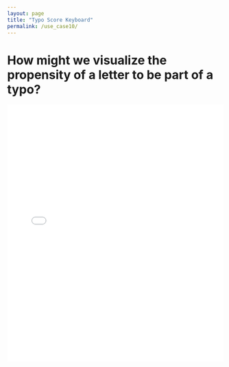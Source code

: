 ```yaml
---
layout: page
title: "Typo Score Keyboard"
permalink: /use_case10/
---
```


# How might we visualize the propensity of a letter to be part of a typo? 

<iframe src="/assets/typo_scores_keyboard.v.0.0.html" width="100%" height="600" frameborder="0"></iframe>